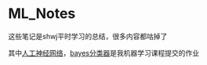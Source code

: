 # ML_Notes
这些笔记是shwj平时学习的总结，很多内容都咕掉了

其中[人工神经网络](https://github.com/shwj114514/ML_Notes/blob/main/ML%E4%BD%9C%E4%B8%9A.tex)，[bayes分类器](https://github.com/shwj114514/ML_Notes/blob/main/bayes%E5%88%86%E7%B1%BB%E5%99%A8.tex)是我机器学习课程提交的作业
